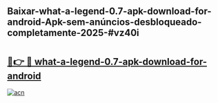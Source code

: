 ## Baixar-what-a-legend-0.7-apk-download-for-android-Apk-sem-anúncios-desbloqueado-completamente-2025-#vz40i

# <h2><a href="https://ainizakaria.my?title=what-a-legend-0.7-apk-download-for-android&ref=20M">🔗👉 🔴 what-a-legend-0.7-apk-download-for-android</a></h2>

[![acn](https://github.com/user-attachments/assets/0f9c940e-d8b0-45ae-aac7-cd30a18b3e1c)](https://ainizakaria.my?title=what-a-legend-0.7-apk-download-for-android&ref=20M)

